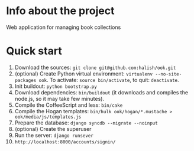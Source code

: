 Info about the project
======================

Web application for managing book collections

Quick start
===========

1. Download the sources: `git clone git@github.com:halish/ook.git`
2. (optional) Create Python virtual environment: `virtualenv --no-site-packages ook`. To activate: `source bin/activate`, to quit: `deactivate`.
3. Init buildout: `python bootstrap.py`
4. Download dependencies: `bin/buildout` (it downloads and compiles the node.js, so it may take few minutes).
5. Compile the CoffeeScript and less: `bin/cake`
6. Compile the Hogan templates: `bin/hulk ook/hogan/*.mustache > ook/media/js/templates.js`
7. Prepare the database: `django syncdb --migrate --noinput`
8. (optional) Create the superuser
9. Run the server: `django runsever`
10. `http://localhost:8000/accounts/signin/`
